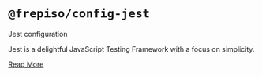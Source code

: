 # `@frepiso/config-jest`

Jest configuration

Jest is a delightful JavaScript Testing Framework with a focus on simplicity.

[Read More](https://jestjs.io/)
